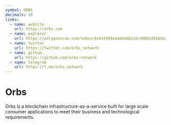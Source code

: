 ```yaml
---
symbol: ORBS
decimals: 18
links:
  - name: website
    url: https://orbs.com
  - name: explorer
    url: https://polygonscan.com/token/0x614389eaae0a6821dc49062d56bda3d9d45fa2ff
  - name: twitter
    url: https://twitter.com/orbs_network
  - name: github
    url: https://github.com/orbs-network
  - name: telegram
    url: https://t.me/orbs_network
---
```


# Orbs

Orbs is a blockchain infrastructure-as-a-service built for large scale consumer applications to meet their business and technological requirements.
